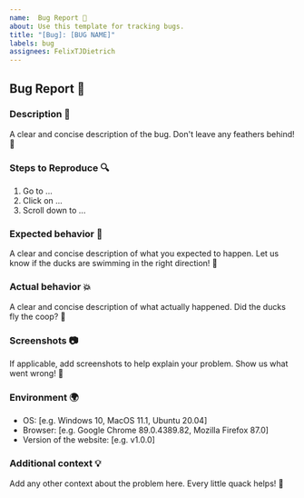```yaml
---
name:  Bug Report 🐛
about: Use this template for tracking bugs.
title: "[Bug]: [BUG NAME]"
labels: bug
assignees: FelixTJDietrich
---
```


## Bug Report 🐛

### Description 💬
A clear and concise description of the bug. Don't leave any feathers behind! 🦆

### Steps to Reproduce 🔍
1. Go to ...
2. Click on ...
3. Scroll down to ...

### Expected behavior 🦢
A clear and concise description of what you expected to happen. Let us know if the ducks are swimming in the right direction! 🦆

### Actual behavior 💥
A clear and concise description of what actually happened. Did the ducks fly the coop? 🦆

### Screenshots 📷
If applicable, add screenshots to help explain your problem. Show us what went wrong! 🦆

### Environment 🌍
- OS: [e.g. Windows 10, MacOS 11.1, Ubuntu 20.04]
- Browser: [e.g. Google Chrome 89.0.4389.82, Mozilla Firefox 87.0]
- Version of the website: [e.g. v1.0.0]

### Additional context 💡
Add any other context about the problem here. Every little quack helps! 🦆
